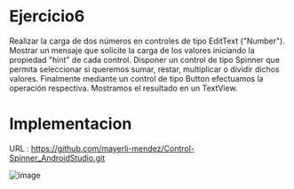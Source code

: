 # Ejercicio6
Realizar la carga de dos números en controles de tipo EditText ("Number"). Mostrar un mensaje que solicite la carga de los valores iniciando la propiedad "hint" de cada control. Disponer un control de tipo Spinner que permita seleccionar si queremos sumar, restar, multiplicar o dividir dichos valores. Finalmente mediante un control de tipo Button efectuamos la operación respectiva. Mostramos el resultado en un TextView.
# Implementacion

URL : https://github.com/mayerli-mendez/Control-Spinner_AndroidStudio.git

![image](https://user-images.githubusercontent.com/74840012/220824846-91784f0c-4c3a-4056-947c-6858bb9d01c8.png)


